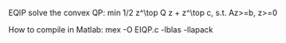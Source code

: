 EQIP solve the convex QP: min 1/2 z^\top Q z + z^\top c, s.t. Az>=b, z>=0

How to compile in Matlab:  mex -O EIQP.c -lblas -llapack
